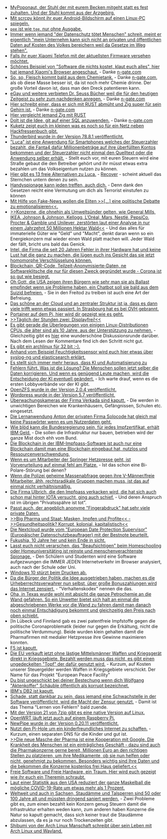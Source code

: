 * [MyPoponaut, der Stuhl der mit eurem Becken mitgeht statt es fest zuhalten. Und der Stuhl kommt aus der Arzgebirg.](https://www.my-poponaut.com/)
* [Mit scrcpy könnt ihr euer Android-Bildschirm auf einen Linux-PC spiegeln.](https://opensource.com/article/21/3/android-raspberry-pi)
* [`pee` ist wie `tee`, nur ohne Ausgabe.](https://www.putorius.net/linux-pee-command-tee-standard-input-into-pipes.html)
* [Immer wenn jemand "der Datenschutz tötet Menschen" schreit, meint er eigentlich "mein Unternehm kann sich nicht an privaten und öffentlichen Daten auf Kosten des Volkes bereichern weil da Gesetze im Weg stehen".](https://www.kuketz-blog.de/der-datenschutz-der-corona-warn-app-gefaehrdet-menschenleben/)
* [Falls ihr euer Xiaomi Telefon mit der aktuellsten Firmware versehen möchtet.](https://xiaomifirmwareupdater.com/releases.xml)
* [Schönes Beispiel von "Software die nichts kostet, klaut euch alles", hier hat jemand Xiaomi's Browser angeschaut.](https://palant.info/2020/05/04/are-xiaomi-browsers-spyware-yes-they-are.../) - Danke [n-gate.com](http://n-gate.com/hackernews/2021/03/07/0/)
* [So, so, Fleisch kommt bald aus dem Chemietank.](https://agfundernews.com/beyond-meat-signs-global-supply-deals-with-mcdonalds-yum-brands.html) - Danke [n-gate.com](http://n-gate.com/hackernews/2021/03/07/0/), als ob diese Masse besser ist, da ist noch mehr Chemie drinne. Der große Vorteil davon ist, dass man den Dreck patentieren kann.
* [eGay und weitere verbieten Dr. Seuss Bücher weil die für den heutigen Zeitgeist zu sehr zum nachdenken anregen.](https://www.wsj.com/articles/dr-seuss-books-deemed-offensive-will-be-delisted-from-ebay-11614884201) - Danke [n-gate.com](http://n-gate.com/hackernews/2021/03/07/0/)
* [Hier schreibt einer, dass er sich mit RUST abmüht und Zig super für sein Gehirn ist.](https://kevinlynagh.com/rust-zig/) - Danke [n-gate.com](http://n-gate.com/hackernews/2021/03/07/0/)
* [Hier vergleicht jemand Zig mit RUST](https://scattered-thoughts.net/writing/assorted-thoughts-on-zig-and-rust/)
* [Dolt ist die Idee, git auf einer SQL anzuwenden.](https://github.com/dolthub/dolt) - Danke [n-gate.com](http://n-gate.com/hackernews/2021/03/07/0/)
* [Kuketz zeigt euch im kleinen was es noch so für ein Netz neben Hackfressenbuch gibt.](https://www.kuketz-blog.de/open-source-intelligence-osint-informationen-aus-frei-verfuegbaren-offenen-quellen-sammeln/)
* [Thunderbird wurde in der Version 78.8.1 veröffentlicht.](https://www.planet3dnow.de/cms/61784-thunderbird-78-8-1/)
* ["Luca" ist eine Anwendung für Smartphones welches der Steuerzahler bezahlt, die Fanta4 dafür Millionenbeträge auf ihre überfüllten Kontos bekommen und der Steuerzahler nicht einmal den Quelltext oder die Anwendung selber erhält.](https://netzpolitik.org/2021/luca-app-der-rapper-als-retter-in-der-not/) - Stellt euch vor, mit euren Steuern wird eine Straße gebaut die den Betreiber gehört und ihr müsst etwas extra bezahlen um das Volkseigentum nutzen zu können.
* [Hier gibt es 13 freie Alternativen zu Luca.](https://www.wirfuerdigitalisierung.de/impressum) - [Recover](https://www.recoverapp.de/) - scheint aktuell das Sternchen untern denen zu sein.
* [Handyspionage kann jeden treffen, auch dich.](https://netzpolitik.org/2021/nso-whatsapp-hack-betroffene-von-handy-spionage-berichten/) - Denn dank den Gesetzen reicht eine Vermutung um dich als Terrorist einstufen zu können
* [Mit Hilfe von Fake-News wollen die Eliten >>[...] eine politische Debatte zu emotionalisieren<<.](https://www.kuketz-blog.de/empfehlungsecke-fake-news-desinformation-und-medienmanipulation-erkennen/)
* [>>Konzerne, die ohnehin als Umweltsünder gelten, wie General Mills, IKEA, Johnson & Johnson, Kellogg, L’Oréal, Mars, Nestlé, PepsiCo, Procter & Gamble und Unilever, zerstörten laut einer Analyse in nur einem Jahrzehnt 50 Millionen Hektar Wald<<](https://netzfrauen.org/2021/03/09/earth-3/) - Und das alles für immaterielle Güter wie "Geld" und "Macht", denkt daran wenn so ein Energiekonzern mal wieder einen Wald platt machen will. Jeder Wald der fällt, bricht uns bald das Genick.
* [Intel, die Firma die seit 20 Jahren Fehler in ihrer Hardware hat und keine Lust hat die ganz zu machen, die lügen euch ins Gesicht das sie jetzt homomorphe Verschlüsselung können.](https://blog.fefe.de/?ts=9eb87c1e)
* [Blockchain, QR-Code, Teilzeit-Anonymisierte-Daten, ne Softwareklitsche die nur für diesen Zweck gegründet wurde - Corona ist so gut wie besiegt.](https://blog.fefe.de/?ts=9eb942c5)
* [Oh Gott, die USA zeigen ihren Bürgern wie sehr man sie als Ballast empfindet wenn sie Probleme haben, ein Chatbot soll sie bald aus dem Suizid befreien.](https://blog.fefe.de/?ts=9eb9bb62) - Sie in den Freitod zu treiben ist auch eine Art der Befreiung.
* [Das schöne an der Cloud und an zentraler Struktur ist ja, dass es dann viele trifft wenn etwas passiert. In Strasbourg hat es bei OVH gebrannt.](https://www.bleepingcomputer.com/news/technology/ovh-data-center-burns-down-knocking-major-sites-offline/)
* [Portainer auf dem Pi, hier wird dir gezeigt wie es geht.](https://pimylifeup.com/raspberry-pi-portainer/)
* [>>Täglich der Stunden zwei: Displayfrei!<<](https://weltnetz.tv/video/2468-leben-ist-live)
* [Es gibt gerade die Überlegungen von einigen Linux-Distributionen CPUs, die älter sind als 10 Jahre, aus der Unterstützung zu nehmen.](https://www.phoronix.com/scan.php?page=news_item&px=Arch-Linux-LTO-Proposed) - Gleichzeitig gibt es [hier](https://www.phoronix.com/forums/forum/phoronix/latest-phoronix-articles/1243698-arch-linux-looking-to-employ-lto-by-default-possibly-raise-x86-64-requirements?p=1243755#post1243755) eine wunderschöne Diskussionsrunde darüber. Nach dem Lesen der Kommentare find ich den Schritt nicht gut.
* [Es gibt ein archlinux für 32 bit :-).](https://archlinux32.org/)
* [Anhand vom Beispiel Feuchtigkeitssensor wird euch hier etwas über syslog-ng und elasticsearch erklärt.](https://opensource.com/article/21/3/sensor-data-raspberry-pi)
* [Es stellt sich immer mehr heraus, dass KI und Automatisierung zu Fehlern führt. Was ist die Lösung? Die Menschen sollen jetzt selber die Daten korrigieren. Und wenn es genügend Leute machen, wird die Entscheidung der KI eventuell geändert.](https://netzpolitik.org/2021/algorithmwatch-widerspruch-mit-ein-paar-klicks/) - Ich warte drauf, wenn es die ersten Lobbyverbände vor der KI gibt.
* [OpenZFS wurde in der Version 2.0.4 veröffentlicht.](https://www.phoronix.com/scan.php?page=news_item&px=OpenZFS-2.0.4-Released)
* [Wordpress wurde in der Version 5.7 veröffentlicht.](https://wordpress.org/news/2021/03/esperanza/)
* [Überwachungskameras der Firma Verkada sind kaputt.](https://blog.fefe.de/?ts=9eb604e0) - Die werden in unwichtigen Bereichen wie Krankenhäusern, Gefängnissen, Schulen etc. eingesetzt.
* [Die Lernanwendung Anton der privaten Firma Solocode hat gleich mal keine Passwörter wenn es um Nutzerdaten geht.](https://blog.fefe.de/?ts=9eb605fb)
* [Wie blöd kann die Bundesregierung sein, für jedes Impfzertifikat, erhält IBM Geld.](https://blog.fefe.de/?ts=9eb7888a) - Die sollen die Infrastruktur nur bauen, betrieben wird der ganze Mist doch ehh vom Bund.
* [Die Blockchain in der IBM-Impfpass-Software ist auch nur eine Blockchain damit man eine Blockchain eingebaut hat, nutzlos und Ressourcenverschwendung.](https://blog.fefe.de/?ts=9eb78586)
* [Wenn es um Mitarbeiter der Springer Hetzpresse geht, ist Vorverurteilung auf einmal fehl am Platze.](https://blog.fefe.de/?ts=9eb7f393) - Ist das schon eine Bi-Polare-Störung bei denen?
* [Wenn die Polizei geheime Massenabfrage gegen ihre V-Männer/freie Mitarbeiter, ähh, rechtsradikale Gruppen machen muss, ist das auf einmal nicht verhältnismäßig.](https://blog.fefe.de/?ts=9eb7ee5f)
* [Die Firma Ulbrich, die den Impfpass verkacken wird, die hat sich auch schon mal hinter IOTA versucht, ging auch schief.](https://blog.fefe.de/?ts=9eb7db52) - Und deren Anspruch ist im übrigen "Privatsspähre ist tot".
* [Passt auch, der angeblich anonyme "Fingerabdruck" hat sehr viele private Daten.](https://blog.fefe.de/?ts=9eb62c5b)
* [>>Big Pharma und Staat: Masken, Impfen und Profite<< - >>Gesundheitspolitik? Korrupt, kolonial, kapitalistisch<<](https://weltnetz.tv/video/2469-big-pharma-und-staat-masken-impfen-und-profite)
* [Die Nextcloud wurde vom "European Date Protection Supervisor" (Europäischer Datenschutzbeauftrager) mit der Bestnote beurteilt.](https://nextcloud.com/blog/european-data-protection-supervisor-recognizes-nextcloud-as-an-example-of-privacy-respecting-personal-information-management-systems/)
* [Fukushia, 10 Jahre her und kein Ende in sicht.](https://netzfrauen.org/2021/03/11/fukushima-8/)
* [Lasst euch nicht verarschen, das "Beaufsichtigen" beim Homeschooling oder Homeuniversitäting ist reinste und menschenverachtenste Spionage.](https://www.kuketz-blog.de/proctorio-proctoring-software-auf-augenhoehe-mit-spyware/) - Den Schülern und Studenten wird eine Software aufgezwungen die IMMER JEDEN Internetverkehr im Browser analysiert, auch nach der Schule oder Uni.
* [Windows 10 stürzt beim Drucken ab.](https://www.bleepingcomputer.com/news/microsoft/microsoft-confirms-windows-10-crash-issue-due-to-march-updates/)
* [Da die Bürger der Politik die Idee ausgetrieben haben, machen es die Urheberrechtsverwahrer nun selbst, über große Bonuszahlungen wird das Internet zensiert.](https://netzpolitik.org/2021/clearingstelle-urheberrecht-im-internet-die-rueckkehr-der-netzsperren/) - "Verhaltenskodex" nennen die das.
* [Oha, in Texas wurde wohl mit absicht die ganze Petrochemie an die Wand gefahren. So ein Unwetter bietet sich halt an einmal die abgeschriebenen Werke vor die Wand zu fahren damit man danach noch einmal Entschädigung bekommt und gleichzeitig den Preis nach oben schiebt.](https://blog.fefe.de/?ts=9eb4ff16)
* [In Lübeck und Finnland gab es zwei patentfreie Impfstoffe gegen die politische Coronaproblematik (leider nur gegen die Erkältung, nicht die politische Verdummung). Beide wurden klein gehalten damit die Pharmafirmen mit medialer Hetzpresse ihre Gewinne maximieren konnten.
* [F5 ist kaputt.](https://blog.fefe.de/?ts=9eb4dd80)
* [Die EU verkauft jetzt ohne lästige Mittelsmänner Waffen und Kriegsgerät direkt in Kriegsgebiete. Bezahlt werden muss das nicht, es gibt einen ungedeckelten "Topf" der dafür genutzt wird.](https://blog.fefe.de/?ts=9eb4d68f) - Kurzum, auf Kosten unserer Steuergelder werden Waffen in Kriegsgebiete verschickt. Der Name für das Projekt "European Peace Facility"
* [Du bist ungeschickt bei deiner Bestechung wenn dich Wolfgang "Aktenkoffer" Schäuble öffentlich als korrupt bezeichnet.](https://blog.fefe.de/?ts=9eb55174)
* [IBM's DB2 ist kaputt.](https://blog.fefe.de/?ts=9eb5ad8d)
* [Schade, statt dankbar zu sein, dass jemand eine Schwachstelle in der Software veröffentlicht, wird die Macht der Zensur genutzt.](https://blog.fefe.de/?ts=9eb4ba4a) - Damit ist das Thema "Lernen von Fehlern" bald zuende.
* [Mit der Version 21 von 7zip gibt es eine native Version auf Linux.](https://www.putorius.net/7zip-21-0-provides-native-linux-support.html)
* [OpenWRT läuft jetzt auch auf einem Raspberry Pi.](https://opensource.com/article/21/3/router-raspberry-pi)
* [NewPipe wurde in der Version 0.20.11 veröffentlicht.](https://newpipe.net/blog/pinned/release/newpipe-0.20.11-released/)
* [Nutzt den Pi-Hole um ein kinderfreundliches Internet zu schaffen.](https://opensource.com/article/21/3/raspberry-pi-parental-control) - Kurzum, einen separaten DNS für die Kinder und gut ist.
* [>>Die neue Masche der Pharma ist eine Kooperation mit Google. Die Krankheit des Menschen ist ein einträgliches Geschäft - dazu sind auch die Pharmakonzerne gerne bereit, Millionen Euro an den richtigen Stellen zu platzieren, um ihre Medikamente, ob sie nun helfen oder nicht, genehmigt zu bekommen. Besonders wichtig sind Ihre Daten und die bekommen die Konzerne kostenlos frei Haus geliefert.<<](https://netzfrauen.org/2021/03/13/lobbyismus-2/)
* [Freie Software und Freie Hardware, ein Traum. Hier wird euch gezeigt wie ihr euch ein Theremin schraubt.](https://opensource.com/article/21/3/open-source-theremin)
* [Laut einer Statistik aus den USA reduziert der ganze Maskelball die mögliche COVID-19-Rate um etwas mehr als 1 Prozent.](https://npr.news.eulu.info/2021/03/12/die-cdc-maskenmandat-studie/)
* [Weltweit und auch in Sachsen, Staudämme und Talsperren sind 50 oder 100 Jahre alt und müssten dringend saniert werden.](https://www.sonnenseite.com/de/umwelt/alternde-staudaemme-sind-ein-weltweites-risiko/) - Zwei Probleme gibt es, zum einen bezahlt kein Konzern genug Steuern damit die Infrastruktur erhalten weden kann, zum anderen haben Konzerne die Natur so kaputt gemacht, dass sich keiner traut die Staudämme abzulassen, da es ja nur noch Trockenzeiten gibt.
* [Shibumi von der Arch Linux Manschaft schreibt über sein Leben mit Arch Linux und Wayland.](https://shibumi.dev/posts/wayland-in-2021/)

